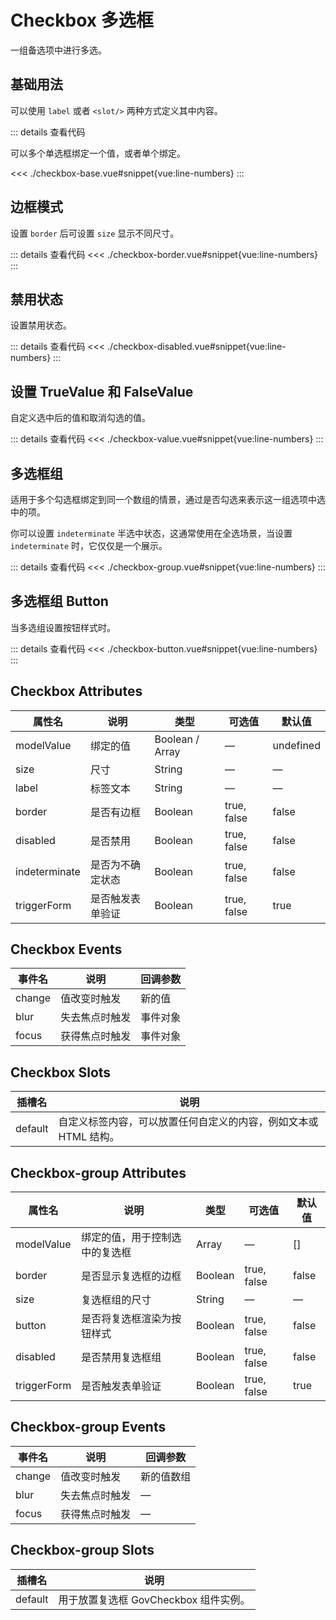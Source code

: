 <script setup>
import checkboxBase from "./checkbox-base.vue"
import checkboxBorder from "./checkbox-border.vue"
import checkboxDisabled from "./checkbox-disabled.vue"
import checkboxValue from "./checkbox-value.vue"
import checkboxGroup from "./checkbox-group.vue"
import checkboxButton from "./checkbox-button.vue"
</script>

# Checkbox 多选框

一组备选项中进行多选。

## 基础用法

可以使用 ```label``` 或者 ```<slot/>``` 两种方式定义其中内容。

<checkboxBase/>

::: details 查看代码

可以多个单选框绑定一个值，或者单个绑定。

<<< ./checkbox-base.vue#snippet{vue:line-numbers}
:::


## 边框模式

设置 ```border``` 后可设置 ```size``` 显示不同尺寸。

<checkboxBorder/>

::: details 查看代码
<<< ./checkbox-border.vue#snippet{vue:line-numbers}
:::


## 禁用状态

设置禁用状态。

<checkboxDisabled />

::: details 查看代码
<<< ./checkbox-disabled.vue#snippet{vue:line-numbers}
:::


## 设置 TrueValue 和 FalseValue

自定义选中后的值和取消勾选的值。

<checkboxValue/>

::: details 查看代码
<<< ./checkbox-value.vue#snippet{vue:line-numbers}
:::


## 多选框组

适用于多个勾选框绑定到同一个数组的情景，通过是否勾选来表示这一组选项中选中的项。

你可以设置 ```indeterminate``` 半选中状态，这通常使用在全选场景，当设置 ```indeterminate``` 时，它仅仅是一个展示。

<checkboxGroup/>

::: details 查看代码
<<< ./checkbox-group.vue#snippet{vue:line-numbers}
:::



## 多选框组 Button

当多选组设置按钮样式时。

<checkboxButton />

::: details 查看代码
<<< ./checkbox-button.vue#snippet{vue:line-numbers}
:::


## Checkbox Attributes

<table>
  <thead>
    <tr>
      <th>属性名</th>
      <th>说明</th>
      <th>类型</th>
      <th>可选值</th>
      <th>默认值</th>
    </tr>
  </thead>
  <tbody>
    <tr>
      <td>modelValue</td>
      <td>绑定的值</td>
      <td>Boolean / Array</td>
      <td>—</td>
      <td>undefined</td>
    </tr>
    <tr>
      <td>size</td>
      <td>尺寸</td>
      <td>String</td>
      <td>—</td>
      <td>—</td>
    </tr>
    <tr>
      <td>label</td>
      <td>标签文本</td>
      <td>String</td>
      <td>—</td>
      <td>—</td>
    </tr>
    <tr>
      <td>border</td>
      <td>是否有边框</td>
      <td>Boolean</td>
      <td>true, false</td>
      <td>false</td>
    </tr>
    <tr>
      <td>disabled</td>
      <td>是否禁用</td>
      <td>Boolean</td>
      <td>true, false</td>
      <td>false</td>
    </tr>
    <tr>
      <td>indeterminate</td>
      <td>是否为不确定状态</td>
      <td>Boolean</td>
      <td>true, false</td>
      <td>false</td>
    </tr>
    <tr>
      <td>triggerForm</td>
      <td>是否触发表单验证</td>
      <td>Boolean</td>
      <td>true, false</td>
      <td>true</td>
    </tr>
  </tbody>
</table>


## Checkbox Events

<table>
  <thead>
    <tr>
      <th>事件名</th>
      <th>说明</th>
      <th>回调参数</th>
    </tr>
  </thead>
  <tbody>
    <tr>
      <td>change</td>
      <td>值改变时触发</td>
      <td>新的值</td>
    </tr>
    <tr>
      <td>blur</td>
      <td>失去焦点时触发</td>
      <td>事件对象</td>
    </tr>
    <tr>
      <td>focus</td>
      <td>获得焦点时触发</td>
      <td>事件对象</td>
    </tr>
  </tbody>
</table>


## Checkbox Slots

<table>
  <thead>
    <tr>
      <th>插槽名</th>
      <th>说明</th>
    </tr>
  </thead>
  <tbody>
    <tr>
      <td>default</td>
      <td>自定义标签内容，可以放置任何自定义的内容，例如文本或 HTML 结构。</td>
    </tr>
  </tbody>
</table>


## Checkbox-group Attributes

<table>
  <thead>
    <tr>
      <th>属性名</th>
      <th>说明</th>
      <th>类型</th>
      <th>可选值</th>
      <th>默认值</th>
    </tr>
  </thead>
  <tbody>
    <tr>
      <td>modelValue</td>
      <td>绑定的值，用于控制选中的复选框</td>
      <td>Array</td>
      <td>—</td>
      <td>[]</td>
    </tr>
    <tr>
      <td>border</td>
      <td>是否显示复选框的边框</td>
      <td>Boolean</td>
      <td>true, false</td>
      <td>false</td>
    </tr>
    <tr>
      <td>size</td>
      <td>复选框组的尺寸</td>
      <td>String</td>
      <td>—</td>
      <td>—</td>
    </tr>
    <tr>
      <td>button</td>
      <td>是否将复选框渲染为按钮样式</td>
      <td>Boolean</td>
      <td>true, false</td>
      <td>false</td>
    </tr>
    <tr>
      <td>disabled</td>
      <td>是否禁用复选框组</td>
      <td>Boolean</td>
      <td>true, false</td>
      <td>false</td>
    </tr>
    <tr>
      <td>triggerForm</td>
      <td>是否触发表单验证</td>
      <td>Boolean</td>
      <td>true, false</td>
      <td>true</td>
    </tr>
  </tbody>
</table>


## Checkbox-group Events

<table>
  <thead>
    <tr>
      <th>事件名</th>
      <th>说明</th>
      <th>回调参数</th>
    </tr>
  </thead>
  <tbody>
    <tr>
      <td>change</td>
      <td>值改变时触发</td>
      <td>新的值数组</td>
    </tr>
    <tr>
      <td>blur</td>
      <td>失去焦点时触发</td>
      <td>—</td>
    </tr>
    <tr>
      <td>focus</td>
      <td>获得焦点时触发</td>
      <td>—</td>
    </tr>
  </tbody>
</table>


## Checkbox-group Slots

<table>
  <thead>
    <tr>
      <th>插槽名</th>
      <th>说明</th>
    </tr>
  </thead>
  <tbody>
    <tr>
      <td>default</td>
      <td>用于放置复选框 GovCheckbox 组件实例。</td>
    </tr>
  </tbody>
</table>

